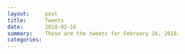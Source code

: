 ```yaml
---
layout:     post
title:      Tweets
date:       2018-02-16
summary:    These are the tweets for February 16, 2018.
categories:
---
```


